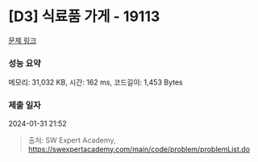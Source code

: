 # [D3] 식료품 가게 - 19113 

[문제 링크](https://swexpertacademy.com/main/code/problem/problemDetail.do?contestProbId=AYxCRFA6iiEDFASu) 

### 성능 요약

메모리: 31,032 KB, 시간: 162 ms, 코드길이: 1,453 Bytes

### 제출 일자

2024-01-31 21:52



> 출처: SW Expert Academy, https://swexpertacademy.com/main/code/problem/problemList.do